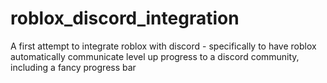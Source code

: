 # roblox_discord_integration
A first attempt to integrate roblox with discord - specifically to have roblox automatically communicate level up progress to a discord community, including a fancy progress bar
